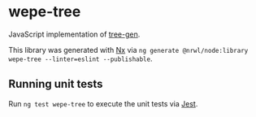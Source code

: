# wepe-tree

JavaScript implementation of [tree-gen](https://github.com/friggog/tree-gen/tree/master/ch_trees).

This library was generated with [Nx](https://nx.dev) via
`ng generate @nrwl/node:library wepe-tree --linter=eslint --publishable`.

## Running unit tests

Run `ng test wepe-tree` to execute the unit tests via [Jest](https://jestjs.io).
